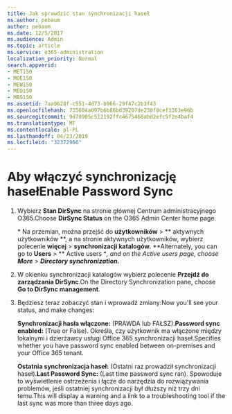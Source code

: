 ```yaml
---
title: Jak sprawdzić stan synchronizacji haseł
ms.author: pebaum
author: pebaum
ms.date: 12/5/2017
ms.audience: Admin
ms.topic: article
ms.service: o365-administration
localization_priority: Normal
search.appverid:
- MET150
- MOE150
- MEW150
- MED150
- MBS150
ms.assetid: 7aa9628f-c551-4d73-b966-29f47c2b3f43
ms.openlocfilehash: 735604a097b6b86bd39207de230f8cef3163e96b
ms.sourcegitcommit: 9d78905c512192ffc4675468abd2efc5f2e4baf4
ms.translationtype: MT
ms.contentlocale: pl-PL
ms.lasthandoff: 04/23/2019
ms.locfileid: "32372966"
---
```

# <a name="enable-password-sync"></a><span data-ttu-id="cf707-102">Aby włączyć synchronizację haseł</span><span class="sxs-lookup"><span data-stu-id="cf707-102">Enable Password Sync</span></span>

1.  <span data-ttu-id="cf707-103">Wybierz **Stan DirSync** na stronie głównej Centrum administracyjnego O365.</span><span class="sxs-lookup"><span data-stu-id="cf707-103">Choose **DirSync Status** on the O365 Admin Center home page.</span></span> 
    
     <span data-ttu-id="cf707-104">\* Na przemian, można przejść do **użytkowników** \> \*\* aktywnych użytkowników \*\*, a na stronie aktywnych użytkowników, wybierz polecenie **więcej** \> **synchronizacji katalogów.** \*</span><span class="sxs-lookup"><span data-stu-id="cf707-104">\*Alternately, you can go to **Users** \> \*\* Active users \**, and on the Active users page, choose **More** \> **Directory synchronization.***</span></span> 
    
2. <span data-ttu-id="cf707-105">W okienku synchronizacji katalogów wybierz polecenie **Przejdź do zarządzania DirSync**.</span><span class="sxs-lookup"><span data-stu-id="cf707-105">On the Directory Synchronization pane, choose **Go to DirSync management**.</span></span> 
    
3. <span data-ttu-id="cf707-106">Będziesz teraz zobaczyć stan i wprowadź zmiany:</span><span class="sxs-lookup"><span data-stu-id="cf707-106">Now you'll see your status, and make changes:</span></span>
    
    <span data-ttu-id="cf707-107">**Synchronizacji hasła włączone:** (PRAWDA lub FAŁSZ).</span><span class="sxs-lookup"><span data-stu-id="cf707-107">**Password sync enabled:** (True or False).</span></span> <span data-ttu-id="cf707-108">Określa, czy użytkownik ma włączone między lokalnymi i dzierżawcy usługi Office 365 synchronizacji haseł.</span><span class="sxs-lookup"><span data-stu-id="cf707-108">Specifies whether you have password sync enabled between on-premises and your Office 365 tenant.</span></span> 
    
    <span data-ttu-id="cf707-109">**Ostatnia synchronizacja haseł:** (Ostatni raz prowadził synchronizacji haseł).</span><span class="sxs-lookup"><span data-stu-id="cf707-109">**Last Password Sync:** (Last time password sync ran).</span></span> <span data-ttu-id="cf707-110">Spowoduje to wyświetlenie ostrzeżenia i łącze do narzędzia do rozwiązywania problemów, jeśli ostatniej synchronizacji był dłuższy niż trzy dni temu.</span><span class="sxs-lookup"><span data-stu-id="cf707-110">This will display a warning and a link to a troubleshooting tool if the last sync was more than three days ago.</span></span> 
    

